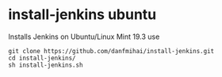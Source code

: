 # install-jenkins ubuntu
Installs Jenkins on Ubuntu/Linux Mint 19.3
use 
```
git clone https://github.com/danfmihai/install-jenkins.git
cd install-jenkins/
sh install-jenkins.sh
```
